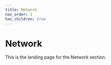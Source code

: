 ```yaml
---
title: Network
nav_order: 1
has_children: true
---
```


# Network

This is the landing page for the Network section.
